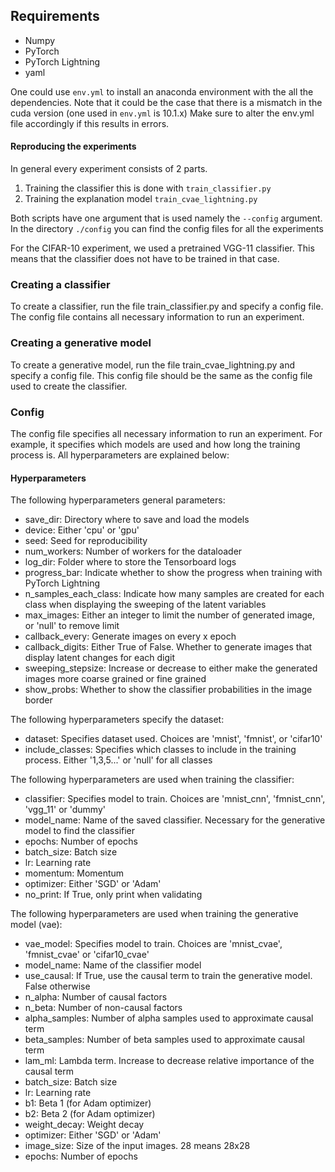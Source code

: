 ## Requirements
- Numpy
- PyTorch
- PyTorch Lightning
- yaml

One could use `env.yml` to install an anaconda environment with the all the dependencies. Note that it could be the case that there is a mismatch in the cuda version (one used in `env.yml` is 10.1.x) Make sure to alter the env.yml file accordingly if this results in errors.

#### Reproducing the experiments

In general every experiment consists of 2 parts.
1) Training the classifier this is done with `train_classifier.py`
2) Training the explanation model `train_cvae_lightning.py`

Both scripts have one argument that is used namely the `--config` argument. 
In the directory `./config` you can find the config files for all the experiments

For the CIFAR-10 experiment, we used a pretrained VGG-11 classifier.
This means that the classifier does not have to be trained in that case. 

### Creating a classifier
To create a classifier, run the file train_classifier.py and specify a config file.
The config file contains all necessary information to run an experiment.

### Creating a generative model
To create a generative model, run the file train_cvae_lightning.py and specify a config file.
This config file should be the same as the config file used to create the classifier.

### Config
The config file specifies all necessary information to run an experiment.
For example, it specifies which models are used and how long the training process is.
All hyperparameters are explained below:

#### Hyperparameters
The following hyperparameters general parameters:
- save_dir:             Directory where to save and load the models
- device:               Either 'cpu' or 'gpu'
- seed:                 Seed for reproducibility
- num_workers:          Number of workers for the dataloader
- log_dir:              Folder where to store the Tensorboard logs
- progress_bar:         Indicate whether to show the progress when training with PyTorch Lightning
- n_samples_each_class: Indicate how many samples are created for each class when displaying the sweeping of the latent variables
- max_images:		Either an integer to limit the number of generated image, or 'null' to remove limit
- callback_every:	Generate images on every x epoch
- callback_digits:	Either True of False. Whether to generate images that display latent changes for each digit
- sweeping_stepsize:    Increase or decrease to either make the generated images more coarse grained or fine grained
- show_probs:		Whether to show the classifier probabilities in the image border


The following hyperparameters specify the dataset:
- dataset:              Specifies dataset used. Choices are 'mnist', 'fmnist', or 'cifar10'
- include_classes:      Specifies which classes to include in the training process. Either '1,3,5...' or 'null' for all classes

The following hyperparameters are used when training the classifier:
- classifier:           Specifies model to train. Choices are 'mnist_cnn', 'fmnist_cnn', 'vgg_11' or 'dummy'
- model_name:           Name of the saved classifier. Necessary for the generative model to find the classifier
- epochs:               Number of epochs
- batch_size:           Batch size
- lr:                   Learning rate
- momentum:             Momentum
- optimizer:            Either 'SGD' or 'Adam'
- no_print:             If True, only print when validating

The following hyperparameters are used when training the generative model (vae):
- vae_model:            Specifies model to train. Choices are 'mnist_cvae', 'fmnist_cvae' or 'cifar10_cvae'
- model_name:           Name of the classifier model
- use_causal:           If True, use the causal term to train the generative model. False otherwise
- n_alpha:              Number of causal factors
- n_beta:               Number of non-causal factors
- alpha_samples:        Number of alpha samples used to approximate causal term
- beta_samples:         Number of beta samples used to approximate causal term 
- lam_ml:               Lambda term. Increase to decrease relative importance of the causal term
- batch_size:           Batch size
- lr:                   Learning rate
- b1:                   Beta 1 (for Adam optimizer)
- b2:                   Beta 2 (for Adam optimizer)
- weight_decay:         Weight decay
- optimizer:            Either 'SGD' or 'Adam'
- image_size:           Size of the input images. 28 means 28x28
- epochs:               Number of epochs

